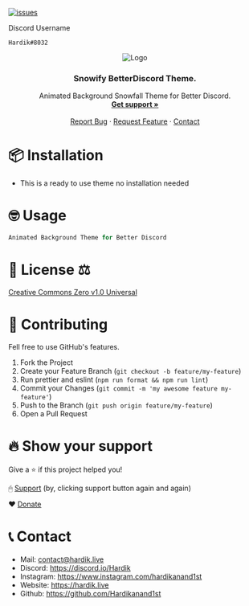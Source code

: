 [![issues](https://img.shields.io/github/issues/barbarbar338/readme-template?color=red&logo=github&style=for-the-badge)](https://github.com/Hardikanand1st/Find-I.P-with-.bat-file/issues)

Discord Username
```
Hardik#8032
```

<p align="center">
  <img src="https://user-images.githubusercontent.com/72273900/128737514-26e02a5a-c048-4747-b245-ab93a31dfef0.png" alt="Logo" width="" height="" />
  <h3 align="center">Snowify BetterDiscord Theme.</h3>

  <p align="center">
    Animated Background Snowfall Theme for Better Discord.
    <br />
    <a href="https://www.t.me/hardikanand1st"><strong>Get support »</strong></a>
    <br />
    <br />
    <a href="https://github.com/Hardikanand1st/Find-I.P-with-.bat-file/issues">Report Bug</a>
    ·
    <a href="https://github.com/Hardikanand1st/Find-I.P-with-.bat-file/issues">Request Feature</a>
    ·
    <a href="https://hardik.live/contact">Contact</a>
  </p>
</p>

# 📦 Installation

-   This is a ready to use theme no installation needed

# 🤓 Usage

```js
Animated Background Theme for Better Discord
```

# 📄 License ⚖

[Creative Commons Zero v1.0 Universal](https://github.com/Hardikanand1st/Snowify-Better-Discord-Theme/blob/main/LICENSE)

# 🧦 Contributing

Fell free to use GitHub's features.

1. Fork the Project
2. Create your Feature Branch (`git checkout -b feature/my-feature`)
3. Run prettier and eslint (`npm run format && npm run lint`)
4. Commit your Changes (`git commit -m 'my awesome feature my-feature'`)
5. Push to the Branch (`git push origin feature/my-feature`)
6. Open a Pull Request

# 🔥 Show your support

Give a ⭐️ if this project helped you!

🖱 [Support](https://hardik.live/support)
(by, clicking support button again and again)

❤️ [Donate](https://hardik.live/donate)

# 📞 Contact

-   Mail: contact@hardik.live
-   Discord: https://discord.io/Hardik
-   Instagram: https://www.instagram.com/hardikanand1st
-   Website: https://hardik.live
-   Github: https://github.com/Hardikanand1st
